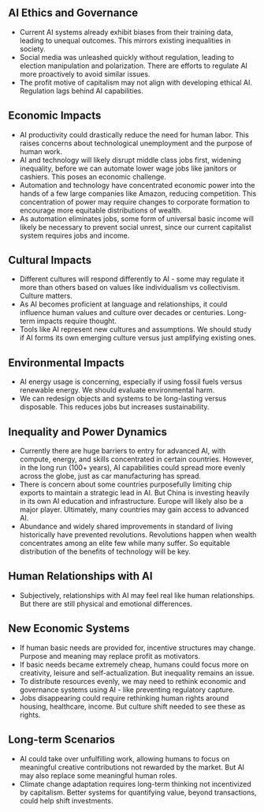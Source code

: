 ## AI Ethics and Governance
- Current AI systems already exhibit biases from their training data, leading to unequal outcomes. This mirrors existing inequalities in society.
- Social media was unleashed quickly without regulation, leading to election manipulation and polarization. There are efforts to regulate AI more proactively to avoid similar issues.
- The profit motive of capitalism may not align with developing ethical AI. Regulation lags behind AI capabilities.

## Economic Impacts
- AI productivity could drastically reduce the need for human labor. This raises concerns about technological unemployment and the purpose of human work.
- AI and technology will likely disrupt middle class jobs first, widening inequality, before we can automate lower wage jobs like janitors or cashiers. This poses an economic challenge.
- Automation and technology have concentrated economic power into the hands of a few large companies like Amazon, reducing competition. This concentration of power may require changes to corporate formation to encourage more equitable distributions of wealth.
- As automation eliminates jobs, some form of universal basic income will likely be necessary to prevent social unrest, since our current capitalist system requires jobs and income.

## Cultural Impacts
- Different cultures will respond differently to AI - some may regulate it more than others based on values like individualism vs collectivism. Culture matters.
- As AI becomes proficient at language and relationships, it could influence human values and culture over decades or centuries. Long-term impacts require thought.
- Tools like AI represent new cultures and assumptions. We should study if AI forms its own emerging culture versus just amplifying existing ones.

## Environmental Impacts
- AI energy usage is concerning, especially if using fossil fuels versus renewable energy. We should evaluate environmental harm.
- We can redesign objects and systems to be long-lasting versus disposable. This reduces jobs but increases sustainability.

## Inequality and Power Dynamics
- Currently there are huge barriers to entry for advanced AI, with compute, energy, and skills concentrated in certain countries. However, in the long run (100+ years), AI capabilities could spread more evenly across the globe, just as car manufacturing has spread.
- There is concern about some countries purposefully limiting chip exports to maintain a strategic lead in AI. But China is investing heavily in its own AI education and infrastructure. Europe will likely also be a major player. Ultimately, many countries may gain access to advanced AI.
- Abundance and widely shared improvements in standard of living historically have prevented revolutions. Revolutions happen when wealth concentrates among an elite few while many suffer. So equitable distribution of the benefits of technology will be key.

## Human Relationships with AI
- Subjectively, relationships with AI may feel real like human relationships. But there are still physical and emotional differences.

## New Economic Systems
- If human basic needs are provided for, incentive structures may change. Purpose and meaning may replace profit as motivators.
- If basic needs became extremely cheap, humans could focus more on creativity, leisure and self-actualization. But inequality remains an issue.
- To distribute resources evenly, we may need to rethink economic and governance systems using AI - like preventing regulatory capture.
- Jobs disappearing could require rethinking human rights around housing, healthcare, income. But culture shift needed to see these as rights.

## Long-term Scenarios
- AI could take over unfulfilling work, allowing humans to focus on meaningful creative contributions not rewarded by the market. But AI may also replace some meaningful human roles.
- Climate change adaptation requires long-term thinking not incentivized by capitalism. Better systems for quantifying value, beyond transactions, could help shift investments.

